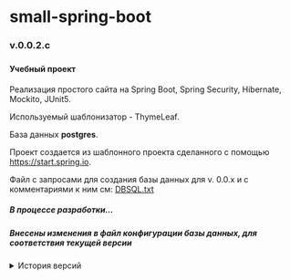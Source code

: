 # small-spring-boot
<h3>v.0.0.2.c<h3>
<h4>Учебный проект</h4>

<p>Реализация простого сайта на Spring Boot, Spring Security, Hibernate, Mockito, JUnit5.</p>
<p>Используемый шаблонизатор - ThymeLeaf.</p>
<p>База данных <b>postgres</b>.</p>
<p>Проект создается из шаблонного проекта сделанного с помощью 
<a href="https://start.spring.io">https://start.spring.io</a>.</p>
<p>Файл с запросами для создания базы данных для v. 0.0.x и с комментариями к ним см:
<a href="https://github.com/Novoselov-pavel/small-spring-boot/blob/master/DBSQL.txt">DBSQL.txt</a></p>

<h5>В процессе разработки...</h5>
<h5>Внесены изменения в файл конфигурации базы данных, для соответствия текущей версии</h5>

<details><summary>История версий</summary>

<h5>Версия 0.0.2.c</h5>
<p>Закончена работа с рассылкой авторизационных писем и контроллерами для приема и верификации авторизации. 
Авторизация еще не подключена к регистрационной форме.</p>

<h5>Версия 0.0.2.b</h5>
<p>Добавлена фабрика фоновых процессов. Добавлена конфигурация для запуска посторонних процессов после загрузки 
сервера. Добавлен фоновый процесс для отправки авторизационных писем с периодическим срабатыванием (работает).</p>


<h5>Версия 0.0.2.a</h5>
<p>Добавлено кеширование для HtmlNavElementService из пакета package com.npn.spring.learning.spring.smallspringboot.model.html.services.</p>

<h5>Версия 0.0.2</h5>
<p>Добавлена возможность настройки элементов меню на странице администратора. Меню выводится в виде 
дерева с помощью плагина <a href="https://www.jstree.com">jstree</a>.</p>

<h5>Версия 0.0.1</h5>
<p>Рефакторинг.</p>

<h5>Версия 0.0.1.a</h5>
<p>Закончена реализация работы с пользователями (регистрация в базе данных, авторизация, 
   запрет использования нескольких сессий, автоматическое перенаправление авторизированного пользователя с главной страницы на личную).
</p>
<p>Реализованно автоматическое создание заголовка страницы из записей в БД, и автоматическое изменение заголовка согласно прав доступа пользователя.</p>
<p>Реализована страница работы с пользователями для администратора - получение таблицы с пользователями, 
удаление пользователя, изменение данных пользователя.</p>


</details>
